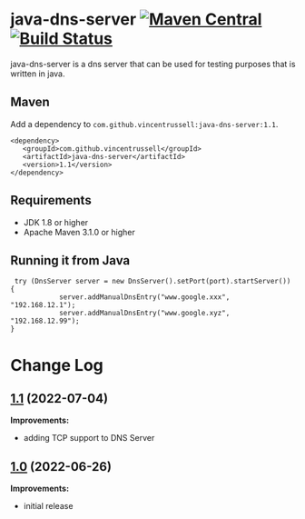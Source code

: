 # java-dns-server [![Maven Central](https://img.shields.io/maven-central/v/com.github.vincentrussell/java-dns-server.svg?label=Maven%20Central)](https://search.maven.org/search?q=g:%22com.github.vincentrussell%22%20AND%20a:%22java-dns-server%22) [![Build Status](https://travis-ci.org/vincentrussell/java-dns-server.svg?branch=master)](https://travis-ci.org/vincentrussell/java-dns-server)

java-dns-server is a dns server that can be used for testing purposes that is written in java.

## Maven

Add a dependency to `com.github.vincentrussell:java-dns-server:1.1`. 

```
<dependency>
   <groupId>com.github.vincentrussell</groupId>
   <artifactId>java-dns-server</artifactId>
   <version>1.1</version>
</dependency>
```

## Requirements
- JDK 1.8 or higher
- Apache Maven 3.1.0 or higher

## Running it from Java

```
 try (DnsServer server = new DnsServer().setPort(port).startServer()) {
            server.addManualDnsEntry("www.google.xxx", "192.168.12.1");
            server.addManualDnsEntry("www.google.xyz", "192.168.12.99");
}
```


# Change Log

## [1.1](https://github.com/vincentrussell/java-dns-server/tree/java-dns-server-1.1) (2022-07-04)

**Improvements:**

- adding TCP support to DNS Server

## [1.0](https://github.com/vincentrussell/java-dns-server/tree/java-dns-server-1.0) (2022-06-26)

**Improvements:**

- initial release